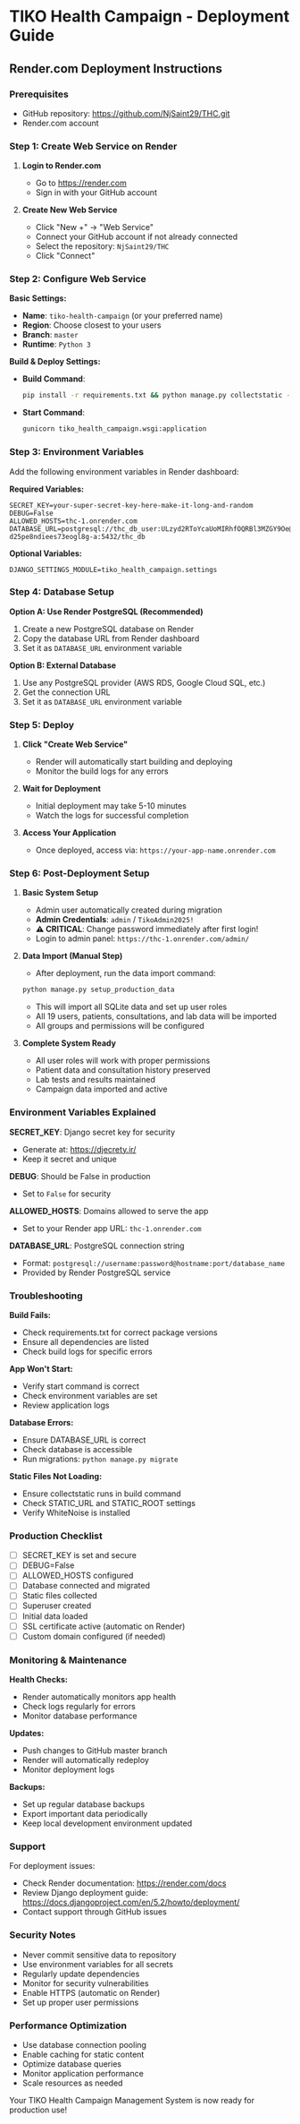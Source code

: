 # TIKO Health Campaign - Deployment Guide

## Render.com Deployment Instructions

### Prerequisites
- GitHub repository: https://github.com/NjSaint29/THC.git
- Render.com account

### Step 1: Create Web Service on Render

1. **Login to Render.com**
   - Go to https://render.com
   - Sign in with your GitHub account

2. **Create New Web Service**
   - Click "New +" → "Web Service"
   - Connect your GitHub account if not already connected
   - Select the repository: `NjSaint29/THC`
   - Click "Connect"

### Step 2: Configure Web Service

**Basic Settings:**
- **Name**: `tiko-health-campaign` (or your preferred name)
- **Region**: Choose closest to your users
- **Branch**: `master`
- **Runtime**: `Python 3`

**Build & Deploy Settings:**
- **Build Command**:
  ```bash
  pip install -r requirements.txt && python manage.py collectstatic --noinput && python manage.py migrate
  ```
- **Start Command**: 
  ```bash
  gunicorn tiko_health_campaign.wsgi:application
  ```

### Step 3: Environment Variables

Add the following environment variables in Render dashboard:

**Required Variables:**
```
SECRET_KEY=your-super-secret-key-here-make-it-long-and-random
DEBUG=False
ALLOWED_HOSTS=thc-1.onrender.com
DATABASE_URL=postgresql://thc_db_user:ULzyd2RToYcaUoMIRhfOQRBl3MZGY9Oe@dpg-d25pe8ndiees73eogl8g-a:5432/thc_db
```

**Optional Variables:**
```
DJANGO_SETTINGS_MODULE=tiko_health_campaign.settings
```

### Step 4: Database Setup

**Option A: Use Render PostgreSQL (Recommended)**
1. Create a new PostgreSQL database on Render
2. Copy the database URL from Render dashboard
3. Set it as `DATABASE_URL` environment variable

**Option B: External Database**
1. Use any PostgreSQL provider (AWS RDS, Google Cloud SQL, etc.)
2. Get the connection URL
3. Set it as `DATABASE_URL` environment variable

### Step 5: Deploy

1. **Click "Create Web Service"**
   - Render will automatically start building and deploying
   - Monitor the build logs for any errors

2. **Wait for Deployment**
   - Initial deployment may take 5-10 minutes
   - Watch the logs for successful completion

3. **Access Your Application**
   - Once deployed, access via: `https://your-app-name.onrender.com`

### Step 6: Post-Deployment Setup

1. **Basic System Setup**
   - Admin user automatically created during migration
   - **Admin Credentials**: `admin` / `TikoAdmin2025!`
   - **⚠️ CRITICAL**: Change password immediately after first login!
   - Login to admin panel: `https://thc-1.onrender.com/admin/`

2. **Data Import (Manual Step)**
   - After deployment, run the data import command:
   ```bash
   python manage.py setup_production_data
   ```
   - This will import all SQLite data and set up user roles
   - All 19 users, patients, consultations, and lab data will be imported
   - All groups and permissions will be configured

3. **Complete System Ready**
   - All user roles will work with proper permissions
   - Patient data and consultation history preserved
   - Lab tests and results maintained
   - Campaign data imported and active

### Environment Variables Explained

**SECRET_KEY**: Django secret key for security
- Generate at: https://djecrety.ir/
- Keep it secret and unique

**DEBUG**: Should be False in production
- Set to `False` for security

**ALLOWED_HOSTS**: Domains allowed to serve the app
- Set to your Render app URL: `thc-1.onrender.com`

**DATABASE_URL**: PostgreSQL connection string
- Format: `postgresql://username:password@hostname:port/database_name`
- Provided by Render PostgreSQL service

### Troubleshooting

**Build Fails:**
- Check requirements.txt for correct package versions
- Ensure all dependencies are listed
- Check build logs for specific errors

**App Won't Start:**
- Verify start command is correct
- Check environment variables are set
- Review application logs

**Database Errors:**
- Ensure DATABASE_URL is correct
- Check database is accessible
- Run migrations: `python manage.py migrate`

**Static Files Not Loading:**
- Ensure collectstatic runs in build command
- Check STATIC_URL and STATIC_ROOT settings
- Verify WhiteNoise is installed

### Production Checklist

- [ ] SECRET_KEY is set and secure
- [ ] DEBUG=False
- [ ] ALLOWED_HOSTS configured
- [ ] Database connected and migrated
- [ ] Static files collected
- [ ] Superuser created
- [ ] Initial data loaded
- [ ] SSL certificate active (automatic on Render)
- [ ] Custom domain configured (if needed)

### Monitoring & Maintenance

**Health Checks:**
- Render automatically monitors app health
- Check logs regularly for errors
- Monitor database performance

**Updates:**
- Push changes to GitHub master branch
- Render will automatically redeploy
- Monitor deployment logs

**Backups:**
- Set up regular database backups
- Export important data periodically
- Keep local development environment updated

### Support

For deployment issues:
- Check Render documentation: https://render.com/docs
- Review Django deployment guide: https://docs.djangoproject.com/en/5.2/howto/deployment/
- Contact support through GitHub issues

### Security Notes

- Never commit sensitive data to repository
- Use environment variables for all secrets
- Regularly update dependencies
- Monitor for security vulnerabilities
- Enable HTTPS (automatic on Render)
- Set up proper user permissions

### Performance Optimization

- Use database connection pooling
- Enable caching for static content
- Optimize database queries
- Monitor application performance
- Scale resources as needed

Your TIKO Health Campaign Management System is now ready for production use!
